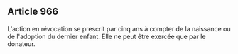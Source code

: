 Article 966
----
L'action en révocation se prescrit par cinq ans à compter de la naissance ou de
l'adoption du dernier enfant. Elle ne peut être exercée que par le donateur.
